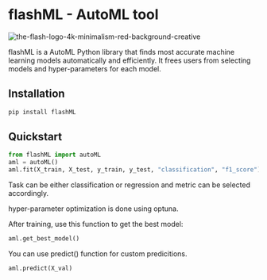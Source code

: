 # flashML - AutoML tool

![the-flash-logo-4k-minimalism-red-background-creative](https://user-images.githubusercontent.com/45726271/145534435-45c6c6a2-389d-4adb-8df5-493858bc9b49.png)


flashML is a AutoML Python library that finds most accurate machine learning models automatically and efficiently.
It frees users from selecting models and hyper-parameters for each model.

## Installation

```bash
pip install flashML
```
## Quickstart

```python
from flashML import autoML
aml = autoML()
aml.fit(X_train, X_test, y_train, y_test, "classification", "f1_score")
```
Task can be either classification or regression and metric can be selected accordingly.

hyper-parameter optimization is done using optuna.

After training, use this function to get the best model:

```python
aml.get_best_model()
```

You can use predict() function for custom predicitions.

```python
aml.predict(X_val)
```